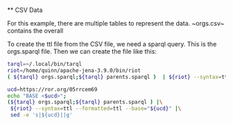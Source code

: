 ** CSV Data

For this example, there are multiple tables to represent the data. ~orgs.csv~
contains the overall

To create the ttl file from the CSV file, we need a sparql query.  This is the
orgs.sparql file.  Then we can create the file like this:

``` bash
tarql=~/.local/bin/tarql
riot=/home/quinn/apache-jena-3.9.0/bin/riot
( ${tarql} orgs.sparql;${tarql} parents.sparql )  | ${riot} --syntax=ttl --formatted=ttl --base='z:'

ucd=https://ror.org/05rrcem69
echo "BASE <$ucd>";
(${tarql} orgs.sparql;${tarql} parents.sparql ) |\
 ${riot} --syntax=ttl --formatted=ttl --base="${ucd}" |\
 sed -e 's|${ucd}||g'

```
